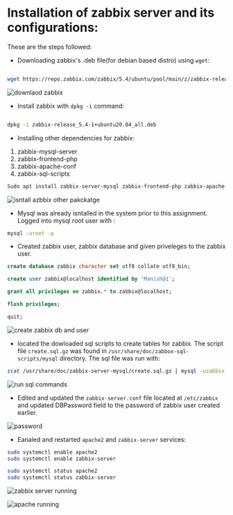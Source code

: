 # Installation of zabbix server and its configurations:

These are the steps followed:

- Downloading zabbix's .deb file(for debian based distro) using `wget`:

```bash

wget https://repo.zabbix.com/zabbix/5.4/ubuntu/pool/main/z/zabbix-release/zabbix-release_5.4-1+ubuntu20.04_all.deb
```

![downlaod zabbix](https://github.com/surpriso1997/6_1_ZABBIX-Prajwol/blob/main/1/screenshot/download-zabbix-deb-file.png)

- Install zabbix with `dpkg -i` command:

```bash

dpkg -i zabbix-release_5.4-1+ubuntu20.04_all.deb
```

- Installing other dependencies for zabbix:

1. zabbix-mysql-server
2. zabbix-frontend-php
3. zabbix-apache-conf
4. zabbix-sql-scripts

```bash
Sudo apt install zabbix-server-mysql zabbix-frontend-php zabbix-apache-conf zabbix-sql-scripts

```

![isntall azbbix other pakckatge](https://github.com/surpriso1997/6_1_ZABBIX-Prajwol/blob/main/1/screenshot/installing-zabbix's-server,mysql,apache,scripts.png)

- Mysql was already isntalled in the system prior to this assignment.
  Logged into mysql root user with :

```bash
mysql -uroot -p

```

- Created zabbix user, zabbix database and given priveleges to the zabbix user.

```sql
create database zabbix character set utf8 collate utf8_bin;

create user zabbix@localhost identified by 'Manish@1';

grant all privileges on zabbix.* to zabbix@localhost;

flush privileges;

quit;


```

![create zabbix db and user](https://github.com/surpriso1997/6_1_ZABBIX-Prajwol/blob/main/1/screenshot/created-database-and-user-for-zabbix.png)

- located the dowloaded sql scripts to create tables for zabbix. The script file `create.sql.gz` was found in `/usr/share/doc/zabbox-sql-scripts/mysql` directory. The sql file was run with:

```bash
zcat /usr/share/doc/zabbix-server-mysql/create.sql.gz | mysql -uzabbix -p zabbix
```

![run sql commands](https://github.com/surpriso1997/6_1_ZABBIX-Prajwol/blob/main/1/screenshot/run%20-create-sql%20-command.png)

- Edited and updated the `zabbix-server.conf` file located at `/etc/zabbix` and updated DBPassword field to the password of zabbix user created earlier.

![password](https://github.com/surpriso1997/6_1_ZABBIX-Prajwol/blob/main/1/screenshot/set-db-password-in-zabbix-config.png)

- Eanaled and restarted `apache2` and `zabbix-server` services:

```bash
sudo systemctl enable apache2
sudo systemctl enable zabbix-server

sudo systemctl status apache2
sudo systemctl status zabbix-server


```

![zabbix server running](https://github.com/surpriso1997/6_1_ZABBIX-Prajwol/blob/main/1/screenshot/zabbix-server-running.png)

![apache running](https://github.com/surpriso1997/6_1_ZABBIX-Prajwol/blob/main/1/screenshot/apach2-running.png)
